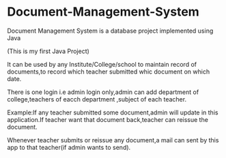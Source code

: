 # Document-Management-System
Document Management System is a database project implemented using Java

(This is my first Java Project)

It can be used by any Institute/College/school  to maintain record of documents,to record which teacher submitted whic document on which date.

There is one login i.e admin login only,admin can add department of college,teachers of eacch department ,subject of each teacher.

Example:If any teacher submitted some document,admin will update in this application.If teacher want that document back,teacher can reissue the document.

Whenever teacher submits or reissue any document,a mail can sent by this app to that teacher(if admin wants to send).


